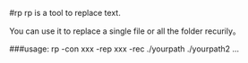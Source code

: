 #rp
rp is a tool to replace text.

You can use it to replace a single file or all the folder recurily。

###usage:
rp -con xxx -rep xxx -rec ./yourpath ./yourpath2 ...